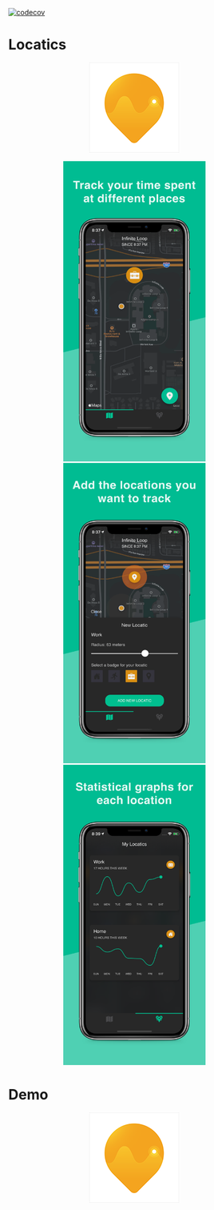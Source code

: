 [![codecov](https://codecov.io/gh/LukeSmith16/Locatics/branch/onboarding-feature/graph/badge.svg)](https://codecov.io/gh/LukeSmith16/Locatics)

# Locatics
<p align="center">
  <img src="https://github.com/LukeSmith16/Locatics/blob/master/Icon-60%403x.png">
</p>

<p align="center">
  <img src="https://github.com/LukeSmith16/Locatics/blob/master/xs-03.png" width="285" height="600">
  <img src="https://github.com/LukeSmith16/Locatics/blob/master/1.png" width="285" height="600">
  <img src="https://github.com/LukeSmith16/Locatics/blob/master/xs-03-iOS-1242x2688.png.png" width="285" height="600">
</p>

# Demo
<p align="center">
  <img src="https://github.com/LukeSmith16/Locatics/blob/master/Icon-60%403x.png">
</p>

